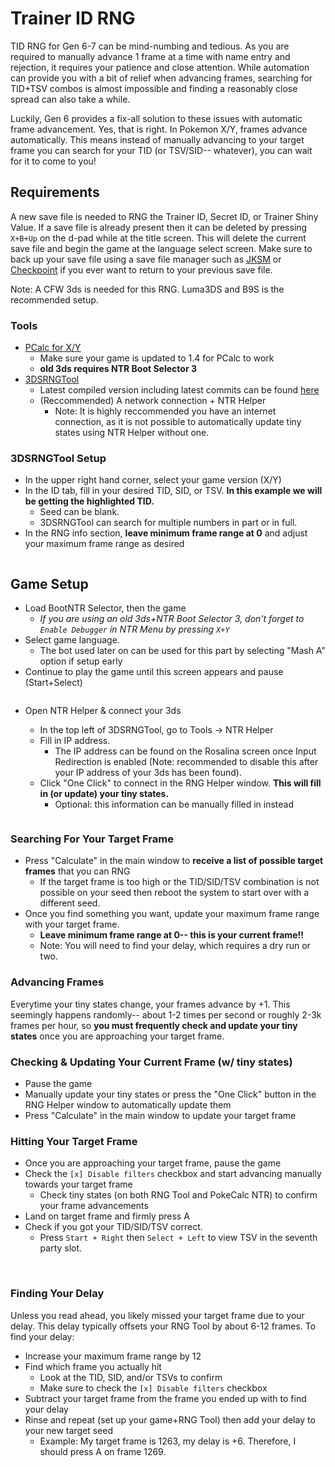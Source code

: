 # Trainer ID RNG
TID RNG for Gen 6-7 can be mind-numbing and tedious. As you are required to manually advance 1 frame at a time with name entry and rejection, it requires your patience and close attention. While automation can provide you with a bit of relief when advancing frames, searching for TID+TSV combos is almost impossible and finding a reasonably close spread can also take a while.

Luckily, Gen 6 provides a fix-all solution to these issues with automatic frame advancement. Yes, that is right. In Pokemon X/Y, frames advance automatically. This means instead of manually advancing to your target frame you can search for your TID (or TSV/SID-- whatever), you can wait for it to come to you!

## Requirements
A new save file is needed to RNG the Trainer ID, Secret ID, or Trainer Shiny Value. If a save file is already present then it can be deleted by pressing `X+B+Up` on the d-pad while at the title screen. This will delete the current save file and begin the game at the language select screen. Make sure to back up your save file using a save file manager such as [JKSM](https://github.com/J-D-K/JKSM) or [Checkpoint](https://github.com/BernardoGiordano/Checkpoint) if you ever want to return to your previous save file.

Note: A CFW 3ds is needed for this RNG. Luma3DS and B9S is the recommended setup.


### Tools
- [PCalc for X/Y](https://pokemonrng.com/downloads/pcalc/xy)
    - Make sure your game is updated to 1.4 for PCalc to work
    - **old 3ds requires NTR Boot Selector 3**
- [3DSRNGTool](https://github.com/wwwwwwzx/3DSRNGTool/releases)
    - Latest compiled version including latest commits can be found [here](https://ci.appveyor.com/project/wwwwwwzx/3dsrngtool/build/artifacts)
    - (Reccommended) A network connection + NTR Helper
      - Note: It is highly reccommended you have an internet connection, as it is not possible to automatically update tiny states using NTR Helper without one.


### 3DSRNGTool Setup
- In the upper right hand corner, select your game version (X/Y)
- In the ID tab, fill in your desired TID, SID, or TSV. **In this example we will be getting the highlighted TID.**
    - Seed can be blank.
    - 3DSRNGTool can search for multiple numbers in part or in full.
- In the RNG info section, **leave minimum frame range at 0** and adjust your maximum frame range as desired

![]()

## Game Setup
- Load BootNTR Selector, then the game
  - *If you are using an old 3ds+NTR Boot Selector 3, don't forget to `Enable Debugger` in NTR Menu by pressing `X+Y`*
- Select game language.
	 - The bot used later on can be used for this part by selecting "Mash A" option if setup early
- Continue to play the game until this screen appears and pause (Start+Select)

![]()

- Open NTR Helper & connect your 3ds
  - In the top left of 3DSRNGTool, go to Tools -> NTR Helper
  - Fill in IP address.
    - The IP address can be found on the Rosalina screen once Input Redirection is enabled (Note: recommended to disable this after your IP address of your 3ds has been found).
  - Click "One Click" to connect in the RNG Helper window. **This will fill in (or update) your tiny states.**
    - Optional: this information can be manually filled in instead

  ![]()

### Searching For Your Target Frame
- Press "Calculate" in the main window to **receive a list of possible target frames** that you can RNG
  - If the target frame is too high or the TID/SID/TSV combination is not possible on your seed then reboot the system to start over with a different seed.
- Once you find something you want, update your maximum frame range with your target frame.
  - **Leave minimum frame range at 0-- this is your current frame!!**
  - Note: You will need to find your delay, which requires a dry run or two.


### Advancing Frames
Everytime your tiny states change, your frames advance by +1. This seemingly happens randomly-- about 1-2 times per second or roughly 2-3k frames per hour, so **you must frequently check and update your tiny states** once you are approaching your target frame.

### Checking & Updating Your Current Frame (w/ tiny states)
- Pause the game
- Manually update your tiny states or press the "One Click" button in the RNG Helper window to automatically update them
- Press "Calculate" in the main window to update your target frame

### Hitting Your Target Frame
- Once you are approaching your target frame, pause the game
- Check the `[x] Disable filters` checkbox and start advancing manually towards your target frame
  - Check tiny states (on both RNG Tool and PokeCalc NTR) to confirm your frame advancements
- Land on target frame and firmly press A
- Check if you got your TID/SID/TSV correct.
  - Press `Start + Right` then `Select + Left` to view TSV in the seventh party slot.

![]()
![]()


### Finding Your Delay
Unless you read ahead, you likely missed your target frame due to your delay. This delay typically offsets your RNG Tool by about 6-12 frames. To find your delay:

  - Increase your maximum frame range by 12
  - Find which frame you actually hit
    - Look at the TID, SID, and/or TSVs to confirm
    - Make sure to check the `[x] Disable filters` checkbox
  - Subtract your target frame from the frame you ended up with to find your delay
  - Rinse and repeat (set up your game+RNG Tool) then add your delay to your new target seed
    - Example: My target frame is 1263, my delay is +6. Therefore, I should press A on frame 1269.
